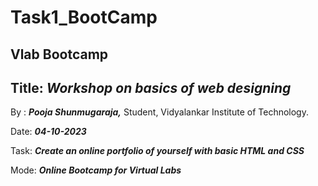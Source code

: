 # Task1_BootCamp
## Vlab Bootcamp 

## Title: ***Workshop on basics of web designing***

By : ***Pooja Shunmugaraja,*** Student, Vidyalankar Institute of Technology.

Date: ***04-10-2023***

Task: ***Create an online portfolio of yourself with basic HTML and CSS***

Mode: ***Online Bootcamp for Virtual Labs***
